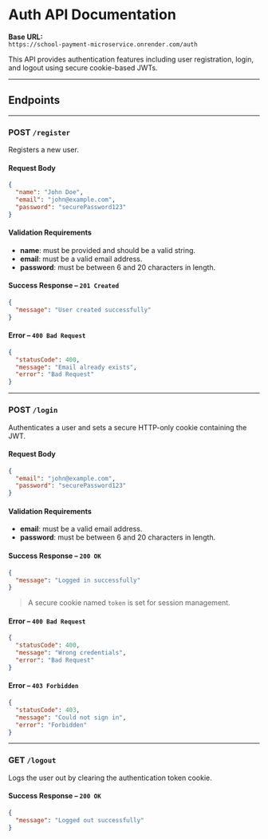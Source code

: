 # Auth API Documentation

**Base URL:**  
`https://school-payment-microservice.onrender.com/auth`

This API provides authentication features including user registration, login, and logout using secure cookie-based JWTs.

---

## Endpoints

---

### **POST** `/register`

Registers a new user.

#### Request Body

```json
{
  "name": "John Doe",
  "email": "john@example.com",
  "password": "securePassword123"
}
```

#### Validation Requirements

- **name**: must be provided and should be a valid string.
- **email**: must be a valid email address.
- **password**: must be between 6 and 20 characters in length.

#### Success Response – `201 Created`

```json
{
  "message": "User created successfully"
}
```

#### Error – `400 Bad Request`

```json
{
  "statusCode": 400,
  "message": "Email already exists",
  "error": "Bad Request"
}
```

---

### **POST** `/login`

Authenticates a user and sets a secure HTTP-only cookie containing the JWT.

#### Request Body

```json
{
  "email": "john@example.com",
  "password": "securePassword123"
}
```

#### Validation Requirements

- **email**: must be a valid email address.
- **password**: must be between 6 and 20 characters in length.

#### Success Response – `200 OK`

```json
{
  "message": "Logged in successfully"
}
```

> A secure cookie named `token` is set for session management.

#### Error – `400 Bad Request`

```json
{
  "statusCode": 400,
  "message": "Wrong credentials",
  "error": "Bad Request"
}
```

#### Error – `403 Forbidden`

```json
{
  "statusCode": 403,
  "message": "Could not sign in",
  "error": "Forbidden"
}
```

---

### **GET** `/logout`

Logs the user out by clearing the authentication token cookie.

#### Success Response – `200 OK`

```json
{
  "message": "Logged out successfully"
}
```
